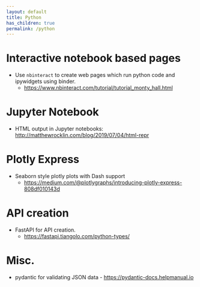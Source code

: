 ```yaml
---
layout: default
title: Python
has_children: true
permalink: /python
---
```


# Interactive notebook based pages

* Use `nbinteract` to create web pages which run python code and ipywidgets using binder. 
  - https://www.nbinteract.com/tutorial/tutorial_monty_hall.html
  
# Jupyter Notebook

* HTML output in Jupyter notebooks: http://matthewrocklin.com/blog/2019/07/04/html-repr
  
# Plotly Express

* Seaborn style plotly plots with Dash support
  - https://medium.com/@plotlygraphs/introducing-plotly-express-808df010143d


# API creation

* FastAPI for API creation. 
  - https://fastapi.tiangolo.com/python-types/
  
# Misc.
* pydantic for validating JSON data - https://pydantic-docs.helpmanual.io
